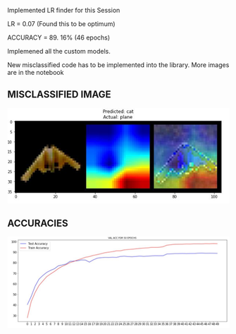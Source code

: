 
Implemented LR finder for this Session

LR = 0.07 (Found this to be optimum)

ACCURACY = 89. 16% (46 epochs)


Implemened all the custom models.

New misclassified code has to be implemented into the library.
More images are in the notebook

MISCLASSIFIED IMAGE
-------------------------

![Im](https://github.com/raviteja8484/EVA4/blob/master/S10/GCPredicting.JPG)


ACCURACIES 
---------------

![Im](https://github.com/raviteja8484/EVA4/blob/master/S10/TestTrainAcc.JPG)
